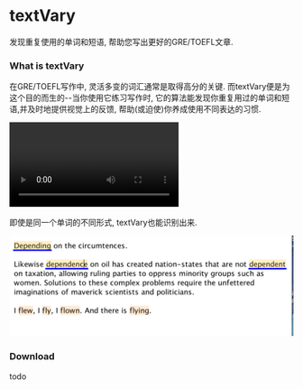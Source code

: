 # textVary
发现重复使用的单词和短语, 帮助您写出更好的GRE/TOEFL文章.

### What is textVary

在GRE/TOEFL写作中, 灵活多变的词汇通常是取得高分的关键. 而textVary便是为这个目的而生的--当你使用它练习写作时, 它的算法能发现你重复用过的单词和短语,并及时地提供视觉上的反馈, 帮助(或迫使)你养成使用不同表达的习惯.

<video src="https://raw.githubusercontent.com/MrVPlusOne/textVary-storage/master/use_1.mov" controls autoplay='true' loop='true'></video>

即使是同一个单词的不同形式, textVary也能识别出来.

![alt text](https://github.com/MrVPlusOne/textVary-storage/blob/master/different_forms.png?raw=true)


### Download

todo